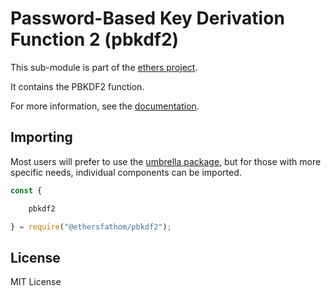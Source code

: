 Password-Based Key Derivation Function 2 (pbkdf2)
=================================================

This sub-module is part of the [ethers project](https://github.com/Into-the-Fathom/ethers.js).

It contains the PBKDF2 function.

For more information, see the [documentation](https://docs.ethers.io/v5/api/utils/).

Importing
---------

Most users will prefer to use the [umbrella package](https://www.npmjs.com/package/ethersfathom),
but for those with more specific needs, individual components can be imported.

```javascript
const {

    pbkdf2

} = require("@ethersfathom/pbkdf2");
```


License
-------

MIT License
